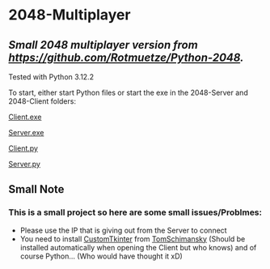 # **2048-Multiplayer**


## ***Small 2048 multiplayer version from https://github.com/Rotmuetze/Python-2048.***

Tested with Python 3.12.2

To start, either start Python files or start the exe in the 2048-Server and 2048-Client folders:


[Client.exe](https://github.com/Rotmuetze/Python-2048_Multiplayer/tree/main/2048-Client)

[Server.exe](https://github.com/Rotmuetze/Python-2048_Multiplayer/tree/main/2048-Server)

[Client.py](https://github.com/Rotmuetze/Python-2048_Multiplayer/blob/main/2048-Client.py)

[Server.py](https://github.com/Rotmuetze/Python-2048_Multiplayer/blob/main/2048-Server.py)

## Small Note
### This is a small project so here are some small issues/Problmes:

- Please use the IP that is giving out from the Server to connect
- You need to install [CustomTkinter](https://github.com/TomSchimansky/CustomTkinter) from [TomSchimansky](https://github.com/TomSchimansky) (Should be installed automatically when opening the Client but who knows)
  and of course Python... (Who would have thought it xD)
